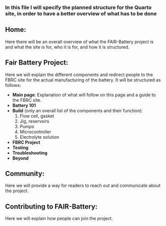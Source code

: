 ### In this file I will specify the planned structure for the Quarto site, in order to have a better overview of what has to be done

## Home:
Here there will be an overall overview of what the FAIR-Battery project is and what the site is for, who it is for, and how it is structured.

## Fair Battery Project:
Here we will explain the different components and redirect people to the FBRC site for the actual manufacturing of the battery. It will be structured as follows:

- **Main page**: Explanation of what will follow on this page and a guide to the FBRC site.
- **Battery 101**
- **Build** (only an overall list of the components and their function):
  1. Flow cell, gasket  
  2. Jig, reservoirs  
  3. Pumps  
  4. Microcontroller  
  5. Electrolyte solution  
- **FBRC Project**
- **Testing**
- **Troubleshooting**
- **Beyond**

## Community:
Here we will provide a way for readers to reach out and communicate about the project.

## Contributing to FAIR-Battery:
Here we will explain how people can join the project.
